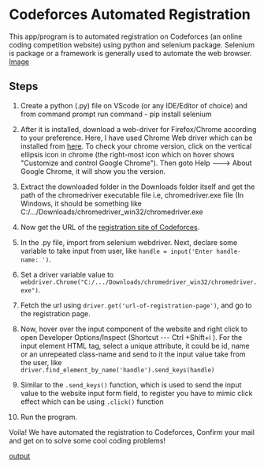 # Codeforces Automated Registration

This app/program is to automated registration on Codeforces (an online coding competition website) using python and selenium package. Selenium is package or a framework is generally used to automate the web browser.
[Image](https://photos.app.goo.gl/myjTAdt8Swrbkb6WA)

## Steps

1.  Create a python (.py) file on VScode (or any IDE/Editor of choice) and from command prompt run command - pip install selenium
2.  After it is installed, download a web-driver for Firefox/Chrome according to your preference. Here, I have used Chrome Web driver which can be installed from [here](https://chromedriver.chromium.org/downloads).
    To check your chrome version, click on the vertical ellipsis icon in chrome (the right-most icon which on hover shows "Customize and control Google Chrome"). Then goto Help ---> About Google Chrome, it will show you the version.
3.  Extract the downloaded folder in the Downloads folder itself and get the path of the chromedriver executable file i.e, chromedriver.exe file (In Windows, it should be something like C:/.../Downloads/chromedriver_win32/chromedriver.exe
4.  Now get the URL of the [registration site of Codeforces](https://codeforces.com/register).
5.  In the .py file, import from selenium webdriver. Next, declare some variable to take input from user, like
    `handle = input('Enter handle-name: ')`.

6.  Set a driver variable value to `webdriver.Chrome("C:/.../Downloads/chromedriver_win32/chromedriver.exe")`.
7.  Fetch the url using `driver.get('url-of-registration-page')`, and go to the registration page.
8.  Now, hover over the input component of the website and right click to open Developer Options/Inspect (Shortcut --- Ctrl +Shift+i ). For the input element HTML tag, select a unique attribute, it could be id, name or an unrepeated class-name and send to it the input value take from the user, like `driver.find_element_by_name('handle').send_keys(handle)`
9.  Similar to the `.send_keys()` function, which is used to send the input value to the website input form field, to register you have to mimic click effect which can be using `.click()` function
10. Run the program.

Voila! We have automated the registration to Codeforces,
Confirm your mail and get on to solve some cool coding problems!

[output](https://photos.app.goo.gl/voHXk3QJ3qPsMvFJA)
